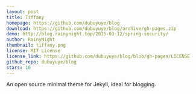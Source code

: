 ```yaml
---
layout: post
title: Tiffany
homepage: https://github.com/dubuyuye/blog
download: https://github.com/dubuyuye/blog/archive/gh-pages.zip
demo: http://blog.rainynight.top/2015-03-12/spring-security/
author: RainyNight
thumbnail: tiffany.png
license: MIT License
license_link: https://github.com/dubuyuye/blog/blob/gh-pages/LICENSE
github_repo: dubuyuye/blog
stars: 10
---
```


An open source minimal theme for Jekyll, ideal for blogging.
